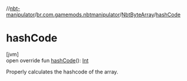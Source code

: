 //[nbt-manipulator](../../../index.md)/[br.com.gamemods.nbtmanipulator](../index.md)/[NbtByteArray](index.md)/[hashCode](hash-code.md)

# hashCode

[jvm]\
open override fun [hashCode](hash-code.md)(): [Int](https://kotlinlang.org/api/latest/jvm/stdlib/kotlin/-int/index.html)

Properly calculates the hashcode of the array.
